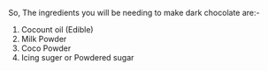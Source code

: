 So,
The ingredients you will be needing to make dark chocolate are:-
1. Cocount oil (Edible)
2. Milk Powder
3. Coco Powder
4. Icing suger or Powdered sugar
